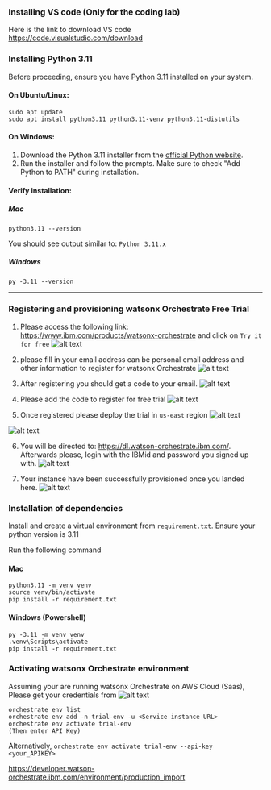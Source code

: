 ### Installing VS code (Only for the coding lab)
Here is the link to download VS code
https://code.visualstudio.com/download

### Installing Python 3.11

Before proceeding, ensure you have Python 3.11 installed on your system.

#### On Ubuntu/Linux:
```
sudo apt update
sudo apt install python3.11 python3.11-venv python3.11-distutils
```

#### On Windows:
1. Download the Python 3.11 installer from the [official Python website](https://www.python.org/downloads/release/python-3110/).
2. Run the installer and follow the prompts. Make sure to check "Add Python to PATH" during installation.

#### Verify installation:

##### Mac
```
python3.11 --version
```
You should see output similar to: `Python 3.11.x`

##### Windows

```
py -3.11 --version
```
---

### Registering and provisioning watsonx Orchestrate Free Trial

1. Please access the following link:
https://www.ibm.com/products/watsonx-orchestrate and click on `Try it for free`
![alt text](images/image.png)

2. please fill in your email address can be personal email address and other information to register for watsonx Orchestrate
![alt text](images/image-1.png)


3. After registering you should get a code to your email.
![alt text](images/image-2.png)

4. Please add the code to register for free trial
![alt text](images/image-3.png)

5. Once registered please deploy the trial in `us-east` region
![alt text](images/image-4.png)

![alt text](images/image-5.png)

6. You will be directed to: https://dl.watson-orchestrate.ibm.com/. Afterwards please, login with the IBMid and password you signed up with.
![alt text](images/image-7.png)

7. Your instance have been successfully provisioned once you landed here.
![alt text](images/image-8.png)

### Installation of dependencies
Install and create a virtual environment from `requirement.txt`. Ensure your python version is 3.11

Run the following command

#### Mac
```
python3.11 -m venv venv
source venv/bin/activate
pip install -r requirement.txt
```

#### Windows (Powershell)
```
py -3.11 -m venv venv
.venv\Scripts\activate
pip install -r requirement.txt
```

### Activating watsonx Orchestrate environment
Assuming your are running watsonx Orchestrate on AWS Cloud (Saas),
Please get your credentials from ![alt text](images/image_n.png)
```
orchestrate env list
orchestrate env add -n trial-env -u <Service instance URL>
orchestrate env activate trial-env
(Then enter API Key)
```

Alternatively,
```orchestrate env activate trial-env --api-key <your_APIKEY>```


https://developer.watson-orchestrate.ibm.com/environment/production_import

